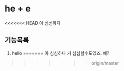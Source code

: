 # he + e

<<<<<<< HEAD
아 심심하다

## 기능목록

1. hello
=======
아 심심하다 거 심심할수도있죠. 예?
>>>>>>> origin/master

